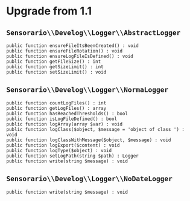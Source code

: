 # Upgrade from 1.1

## `Sensorario\\Develog\\Logger\\AbstractLogger`

    public function ensureFileItsBeenCreated() : void
    public function ensureFileRotation() : void
    public function ensureLogFileIsDefined() : void
    public function getFileSize() : int
    public function getSizeLimit() : int
    public function setSizeLimit() : void

## `Sensorario\\Develog\\Logger\\NormaLogger`

    public function countLogFiles() : int
    public function getLogFiles() : array
    public function hasReachedThresholds() : bool
    public function isLogFileDefined() : bool
    public function logArray(array $var) : void
    public function logClass($object, $message = 'object of class ') : void
    public function logClassWithMessage($object, $message) : void
    public function logExport($content) : void
    public function logType($object) : void
    public function setLogPath(string $path) : Logger
    public function write(string $message) : void

## `Sensorario\\Develog\\Logger\\NoDateLogger`

    public function write(string $message) : void
